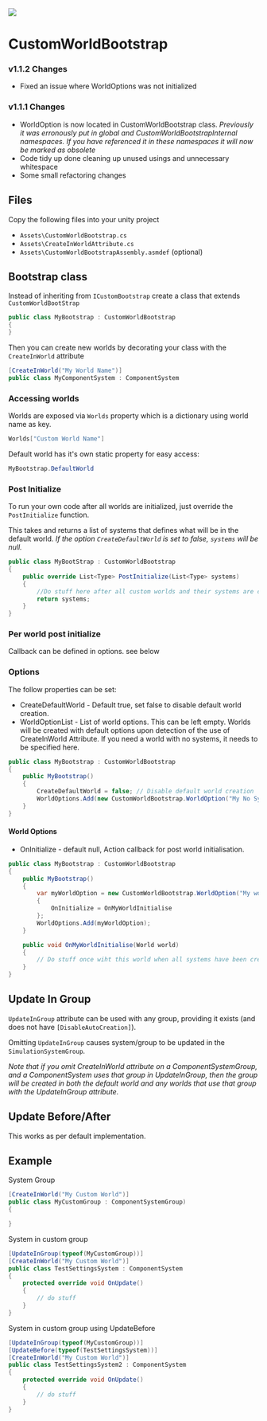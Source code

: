 <a href="http://tcci.3utilities.com/viewType.html?buildTypeId=ShortID&guest=1"> 
<img src="http://tcci.3utilities.com/app/rest/builds/buildType(id:ShortID)/statusIcon"/>
</a>

# CustomWorldBootstrap
### v1.1.2 Changes
* Fixed an issue where WorldOptions was not initialized
### v1.1.1 Changes
* WorldOption is now located in CustomWorldBootstrap class.
*Previously it was erronously put in global and CustomWorldBootstrapInternal namespaces. If you have referenced it in these namespaces it will now be marked as obsolete*
* Code tidy up done cleaning up unused usings and unnecessary whitespace
* Some small refactoring changes
## Files
Copy the following files into your unity project

* `Assets\CustomWorldBootstrap.cs`
* `Assets\CreateInWorldAttribute.cs`
* `Assets\CustomWorldBootstrapAssembly.asmdef` (optional)

## Bootstrap class
Instead of inheriting from `ICustomBootstrap` create a class that extends `CustomWorldBootStrap`

```csharp
public class MyBootstrap : CustomWorldBootstrap
{
}
```
Then you can create new worlds by decorating your class with the `CreateInWorld` attribute

```csharp
[CreateInWorld("My World Name")]
public class MyComponentSystem : ComponentSystem
```

### Accessing worlds
Worlds are exposed via `Worlds` property which is a dictionary using world name as key.

```csharp
Worlds["Custom World Name"]
```
Default world has it's own static property for easy access:

```csharp
MyBootstrap.DefaultWorld
```

### Post Initialize
To run your own code after all worlds are initialized, just override the `PostInitialize` function.

This takes and returns a list of systems that defines what will be in the default world.
*If the option `CreateDefaultWorld` is set to false, `systems` will be null.*

```csharp
public class MyBootStrap : CustomWorldBootstrap
{
    public override List<Type> PostInitialize(List<Type> systems) 
    {
        //Do stuff here after all custom worlds and their systems are created
        return systems;
    }
}
```

### Per world post initialize
Callback can be defined in options. see below

### Options
The follow properties can be set:

* CreateDefaultWorld - Default true, set false to disable default world creation.
* WorldOptionList - List of world options. This can be left empty. Worlds will be created with default options upon detection of the use of CreateInWorld Attribute. If you need a world with no systems, it needs to be specified here.


```csharp
public class MyBootstrap : CustomWorldBootstrap
{
    public MyBootstrap()
    {
        CreateDefaultWorld = false; // Disable default world creation
        WorldOptions.Add(new CustomWorldBootstrap.WorldOption("My No System World"));
    }
}
```

#### World Options
* OnInitialize - default null, Action<World> callback for post world initialisation.

```csharp
public class MyBootstrap : CustomWorldBootstrap
{
    public MyBootstrap()
    {
        var myWorldOption = new CustomWorldBootstrap.WorldOption("My world with initialise callback")
        {
            OnInitialize = OnMyWorldInitialise
        };
        WorldOptions.Add(myWorldOption);
    }

    public void OnMyWorldInitialise(World world)
    {
        // Do stuff once wiht this world when all systems have been created.
    } 
}

```


## Update In Group
`UpdateInGroup` attribute can be used with any group, providing it exists (and does not have `[DisableAutoCreation]`). 

Omitting `UpdateInGroup` causes system/group to be updated in the `SimulationSystemGroup`. 

*Note that if you omit CreateInWorld attribute on a ComponentSystemGroup, and a ComponentSystem uses that group in UpdateInGroup, then the group will be created in both the default world and any worlds that use that group with the UpdateInGroup attribute.*

## Update Before/After
This works as per default implementation.

## Example

System Group

```csharp
[CreateInWorld("My Custom World")]
public class MyCustomGroup : ComponentSystemGroup)
{

}
```

System in custom group
```csharp
[UpdateInGroup(typeof(MyCustomGroup))]
[CreateInWorld("My Custom World")]
public class TestSettingsSystem : ComponentSystem
{
    protected override void OnUpdate()
    {
        // do stuff
    }
}
```

System in custom group using UpdateBefore
```csharp
[UpdateInGroup(typeof(MyCustomGroup))]
[UpdateBefore(typeof(TestSettingsSystem))]
[CreateInWorld("My Custom World")]
public class TestSettingsSystem2 : ComponentSystem
{
    protected override void OnUpdate()
    {
        // do stuff
    }
}

```